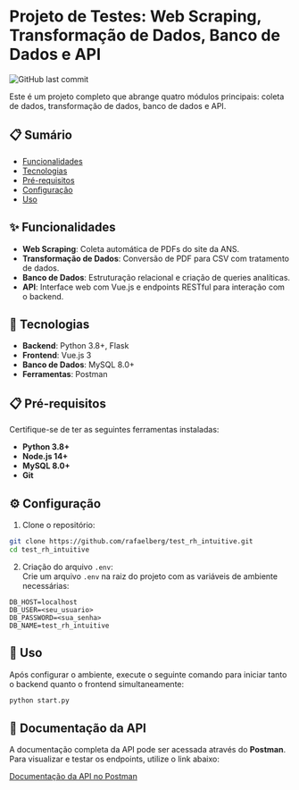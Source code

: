 
# Projeto de Testes: Web Scraping, Transformação de Dados, Banco de Dados e API

![GitHub last commit](https://img.shields.io/github/last-commit/rafaelberg/test_rh_intuitive)

Este é um projeto completo que abrange quatro módulos principais: coleta de dados, transformação de dados, banco de dados e API.

## 📋 Sumário
- [Funcionalidades](#funcionalidades)
- [Tecnologias](#tecnologias)
- [Pré-requisitos](#pré-requisitos)
- [Configuração](#configuração)
- [Uso](#uso)

## ✨ Funcionalidades
- **Web Scraping**: Coleta automática de PDFs do site da ANS.
- **Transformação de Dados**: Conversão de PDF para CSV com tratamento de dados.
- **Banco de Dados**: Estruturação relacional e criação de queries analíticas.
- **API**: Interface web com Vue.js e endpoints RESTful para interação com o backend.

## 🚀 Tecnologias
- **Backend**: Python 3.8+, Flask
- **Frontend**: Vue.js 3
- **Banco de Dados**: MySQL 8.0+
- **Ferramentas**: Postman

## 📋 Pré-requisitos
Certifique-se de ter as seguintes ferramentas instaladas:
- **Python 3.8+**
- **Node.js 14+**
- **MySQL 8.0+**
- **Git**

## ⚙️ Configuração
1. Clone o repositório:
```bash
git clone https://github.com/rafaelberg/test_rh_intuitive.git
cd test_rh_intuitive
```

2. Criação do arquivo `.env`:  
   Crie um arquivo `.env` na raiz do projeto com as variáveis de ambiente necessárias:
```env
DB_HOST=localhost
DB_USER=<seu_usuario>
DB_PASSWORD=<sua_senha>
DB_NAME=test_rh_intuitive
```

## 🚀 Uso
Após configurar o ambiente, execute o seguinte comando para iniciar tanto o backend quanto o frontend simultaneamente:
```bash
python start.py
```

## 📑 Documentação da API
A documentação completa da API pode ser acessada através do **Postman**. Para visualizar e testar os endpoints, utilize o link abaixo:

[Documentação da API no Postman](https://documenter.getpostman.com/view/33303998/2sB2cPjkPS)